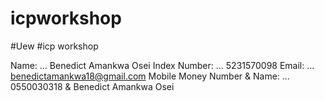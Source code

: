 # icpworkshop
#Uew #icp workshop 

Name: ... Benedict Amankwa Osei
Index Number: ... 5231570098
Email: ... benedictamankwa18@gmail.com
Mobile Money Number & Name: ... 0550030318 & Benedict Amankwa Osei
